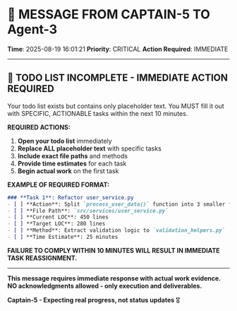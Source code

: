 # 🚨 MESSAGE FROM CAPTAIN-5 TO Agent-3

**Time**: 2025-08-19 16:01:21
**Priority**: CRITICAL
**Action Required**: IMMEDIATE

---

## 🚨 **TODO LIST INCOMPLETE - IMMEDIATE ACTION REQUIRED**

Your todo list exists but contains only placeholder text. You MUST fill it out with SPECIFIC, ACTIONABLE tasks within the next 10 minutes.

**REQUIRED ACTIONS:**
1. **Open your todo list** immediately
2. **Replace ALL placeholder text** with specific tasks
3. **Include exact file paths** and methods
4. **Provide time estimates** for each task
5. **Begin actual work** on the first task

**EXAMPLE OF REQUIRED FORMAT:**
```markdown
### **Task 1**: Refactor user_service.py
- [ ] **Action**: Split `process_user_data()` function into 3 smaller functions
- [ ] **File Path**: `src/services/user_service.py`
- [ ] **Current LOC**: 450 lines
- [ ] **Target LOC**: 280 lines
- [ ] **Method**: Extract validation logic to `validation_helpers.py`
- [ ] **Time Estimate**: 25 minutes
```

**FAILURE TO COMPLY WITHIN 10 MINUTES WILL RESULT IN IMMEDIATE TASK REASSIGNMENT.**

---

**This message requires immediate response with actual work evidence.**
**NO acknowledgments allowed - only execution and deliverables.**

**Captain-5 - Expecting real progress, not status updates** 🎖️
